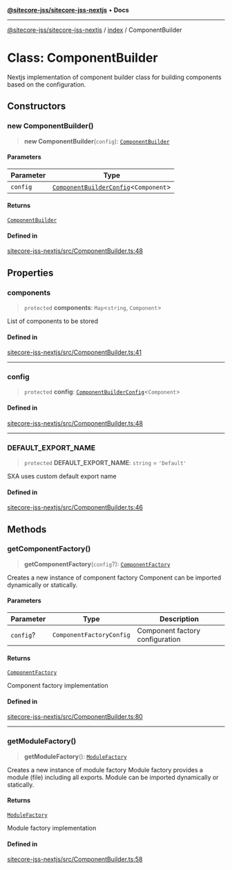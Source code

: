 [**@sitecore-jss/sitecore-jss-nextjs**](../../README.md) • **Docs**

***

[@sitecore-jss/sitecore-jss-nextjs](../../README.md) / [index](../README.md) / ComponentBuilder

# Class: ComponentBuilder

Nextjs implementation of component builder class for building components based on the configuration.

## Constructors

### new ComponentBuilder()

> **new ComponentBuilder**(`config`): [`ComponentBuilder`](ComponentBuilder.md)

#### Parameters

| Parameter | Type |
| ------ | ------ |
| `config` | [`ComponentBuilderConfig`](../type-aliases/ComponentBuilderConfig.md)\<`Component`\> |

#### Returns

[`ComponentBuilder`](ComponentBuilder.md)

#### Defined in

[sitecore-jss-nextjs/src/ComponentBuilder.ts:48](https://github.com/Sitecore/jss/blob/aada8f2ba5c16b0e3ec15bd9f2808f35e24c280f/packages/sitecore-jss-nextjs/src/ComponentBuilder.ts#L48)

## Properties

### components

> `protected` **components**: `Map`\<`string`, `Component`\>

List of components to be stored

#### Defined in

[sitecore-jss-nextjs/src/ComponentBuilder.ts:41](https://github.com/Sitecore/jss/blob/aada8f2ba5c16b0e3ec15bd9f2808f35e24c280f/packages/sitecore-jss-nextjs/src/ComponentBuilder.ts#L41)

***

### config

> `protected` **config**: [`ComponentBuilderConfig`](../type-aliases/ComponentBuilderConfig.md)\<`Component`\>

#### Defined in

[sitecore-jss-nextjs/src/ComponentBuilder.ts:48](https://github.com/Sitecore/jss/blob/aada8f2ba5c16b0e3ec15bd9f2808f35e24c280f/packages/sitecore-jss-nextjs/src/ComponentBuilder.ts#L48)

***

### DEFAULT\_EXPORT\_NAME

> `protected` **DEFAULT\_EXPORT\_NAME**: `string` = `'Default'`

SXA uses custom default export name

#### Defined in

[sitecore-jss-nextjs/src/ComponentBuilder.ts:46](https://github.com/Sitecore/jss/blob/aada8f2ba5c16b0e3ec15bd9f2808f35e24c280f/packages/sitecore-jss-nextjs/src/ComponentBuilder.ts#L46)

## Methods

### getComponentFactory()

> **getComponentFactory**(`config`?): [`ComponentFactory`](../type-aliases/ComponentFactory.md)

Creates a new instance of component factory
Component can be imported dynamically or statically.

#### Parameters

| Parameter | Type | Description |
| ------ | ------ | ------ |
| `config`? | `ComponentFactoryConfig` | Component factory configuration |

#### Returns

[`ComponentFactory`](../type-aliases/ComponentFactory.md)

Component factory implementation

#### Defined in

[sitecore-jss-nextjs/src/ComponentBuilder.ts:80](https://github.com/Sitecore/jss/blob/aada8f2ba5c16b0e3ec15bd9f2808f35e24c280f/packages/sitecore-jss-nextjs/src/ComponentBuilder.ts#L80)

***

### getModuleFactory()

> **getModuleFactory**(): [`ModuleFactory`](../type-aliases/ModuleFactory.md)

Creates a new instance of module factory
Module factory provides a module (file) including all exports.
Module can be imported dynamically or statically.

#### Returns

[`ModuleFactory`](../type-aliases/ModuleFactory.md)

Module factory implementation

#### Defined in

[sitecore-jss-nextjs/src/ComponentBuilder.ts:58](https://github.com/Sitecore/jss/blob/aada8f2ba5c16b0e3ec15bd9f2808f35e24c280f/packages/sitecore-jss-nextjs/src/ComponentBuilder.ts#L58)
